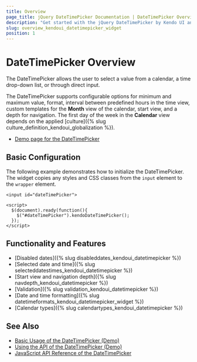 ```yaml
---
title: Overview
page_title: jQuery DateTimePicker Documentation | DateTimePicker Overview | Kendo UI
description: "Get started with the jQuery DateTimePicker by Kendo UI and learn how to create, initialize, and enable the widget."
slug: overview_kendoui_datetimepicker_widget
position: 1
---
```


# DateTimePicker Overview

The DateTimePicker allows the user to select a value from a calendar, a time drop-down list, or through direct input.

The DateTimePicker supports configurable options for minimum and maximum value, format, interval between predefined hours in the time view, custom templates for the **Month** view of the calendar, start view, and a depth for navigation. The first day of the week in the **Calendar** view depends on the applied [culture]({% slug culture_definition_kendoui_globalization %}).

* [Demo page for the DateTimePicker](http://demos.telerik.com/kendo-ui/datetimepicker/index)

## Basic Configuration

The following example demonstrates how to initialize the DateTimePicker. The widget copies any styles and CSS classes from the `input` element to the `wrapper` element.

    <input id="dateTimePicker">

    <script>
      $(document).ready(function(){
        $("#dateTimePicker").kendoDateTimePicker();
      });
    </script>

## Functionality and Features

* [Disabled dates]({% slug disableddates_kendoui_datetimepicker %})
* [Selected date and time]({% slug selecteddatestimes_kendoui_datetimepicker %})
* [Start view and navigation depth]({% slug navdepth_kendoui_datetimepicker %})
* [Validation]({% slug validation_kendoui_datetimepicker %})
* [Date and time formatting]({% slug datetimeformats_kendoui_datetimepicker_widget %})
* [Calendar types]({% slug calendartypes_kendoui_datetimepicker %})

## See Also

* [Basic Usage of the DateTimePicker (Demo)](https://demos.telerik.com/kendo-ui/datetimepicker/index)
* [Using the API of the DateTimePicker (Demo)](https://demos.telerik.com/kendo-ui/datetimepicker/api)
* [JavaScript API Reference of the DateTimePicker](/api/javascript/ui/datetimepicker)
